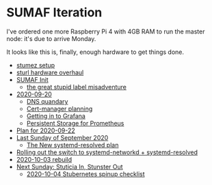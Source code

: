 # SUMAF Iteration

I've ordered one more Raspberry Pi 4 with 4GB RAM to run the master node: it's due to arrive Monday.

It looks like this is, finally, enough hardware to get things done.

- [stumez setup](xvntz-nm5eq-mc8tz-0qnyx-yz705)
- [sturl hardware overhaul](etkpe-rscq3-r59xk-21bdw-d0pca)
- [SUMAF Init](9a47x-1h6w9-ezapf-a1k6k-9a58m)
  - [the great stupid label misadventure](4j6tm-hqye8-kbayf-8gjsn-9phmf)
- [2020-09-20](p1pme-rpwfn-47842-hrdv6-prrm1)
  - [DNS quandary](4xmg3-99yq7-6mb0k-z0vyw-xy8y5)
  - [Cert-manager planning](v4ctw-32v1c-wj8n5-0xkns-5v8rk)
  - [Getting in to Grafana](f6end-n86t9-00bpe-p217c-6wv0x)
  - [Persistent Storage for Prometheus](mxee3-mjyf1-wg9mm-hy5vz-ammrt)
- [Plan for 2020-09-22](y4mf6-9f4ke-gfagh-zw043-3b9we)
- [Last Sunday of September 2020](sfnn4-a2a5y-8gbt8-8kzvq-gep01)
  - [The New systemd-resolved plan](18rma-ergve-37b22-0wrya-f8ygz)
- [Rolling out the switch to systemd-networkd + systemd-resolved](g3fcm-gdc4s-r4a1e-0c4f9-w26xp)
- [2020-10-03 rebuild](cert1-2b4mb-82afh-8p82v-dgq6n)
- [Next Sunday: Stuticia In, Stunster Out](q498v-spyfd-cd87k-zh0xs-dzk96)
  - [2020-10-04 Stubernetes spinup checklist](g8gn4-qg9nj-4995p-ck3eh-wz1d8)
